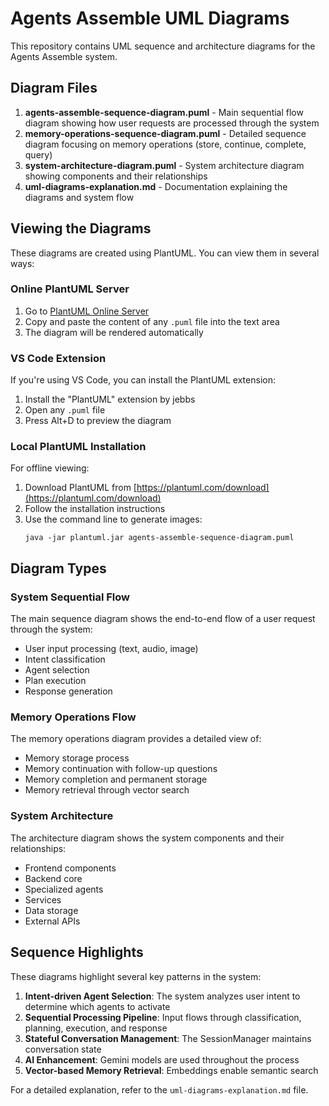# Agents Assemble UML Diagrams

This repository contains UML sequence and architecture diagrams for the Agents Assemble system.

## Diagram Files

1. **agents-assemble-sequence-diagram.puml** - Main sequential flow diagram showing how user requests are processed through the system
2. **memory-operations-sequence-diagram.puml** - Detailed sequence diagram focusing on memory operations (store, continue, complete, query)
3. **system-architecture-diagram.puml** - System architecture diagram showing components and their relationships
4. **uml-diagrams-explanation.md** - Documentation explaining the diagrams and system flow

## Viewing the Diagrams

These diagrams are created using PlantUML. You can view them in several ways:

### Online PlantUML Server

1. Go to [PlantUML Online Server](https://www.plantuml.com/plantuml/uml/)
2. Copy and paste the content of any `.puml` file into the text area
3. The diagram will be rendered automatically

### VS Code Extension

If you're using VS Code, you can install the PlantUML extension:

1. Install the "PlantUML" extension by jebbs
2. Open any `.puml` file
3. Press Alt+D to preview the diagram

### Local PlantUML Installation

For offline viewing:

1. Download PlantUML from [https://plantuml.com/download](https://plantuml.com/download)
2. Follow the installation instructions
3. Use the command line to generate images:
   ```
   java -jar plantuml.jar agents-assemble-sequence-diagram.puml
   ```

## Diagram Types

### System Sequential Flow

The main sequence diagram shows the end-to-end flow of a user request through the system:

- User input processing (text, audio, image)
- Intent classification
- Agent selection
- Plan execution
- Response generation

### Memory Operations Flow

The memory operations diagram provides a detailed view of:

- Memory storage process
- Memory continuation with follow-up questions
- Memory completion and permanent storage
- Memory retrieval through vector search

### System Architecture

The architecture diagram shows the system components and their relationships:

- Frontend components
- Backend core
- Specialized agents
- Services
- Data storage
- External APIs

## Sequence Highlights

These diagrams highlight several key patterns in the system:

1. **Intent-driven Agent Selection**: The system analyzes user intent to determine which agents to activate
2. **Sequential Processing Pipeline**: Input flows through classification, planning, execution, and response
3. **Stateful Conversation Management**: The SessionManager maintains conversation state
4. **AI Enhancement**: Gemini models are used throughout the process
5. **Vector-based Memory Retrieval**: Embeddings enable semantic search

For a detailed explanation, refer to the `uml-diagrams-explanation.md` file.
